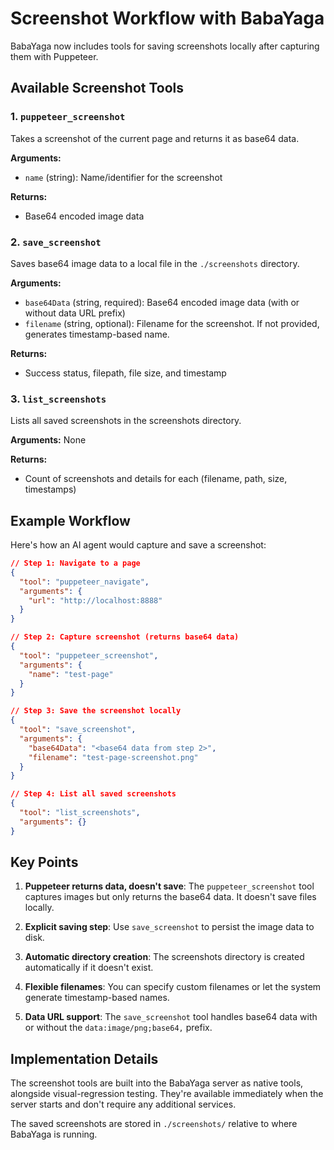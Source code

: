 # Screenshot Workflow with BabaYaga

BabaYaga now includes tools for saving screenshots locally after capturing them with Puppeteer.

## Available Screenshot Tools

### 1. `puppeteer_screenshot`
Takes a screenshot of the current page and returns it as base64 data.

**Arguments:**
- `name` (string): Name/identifier for the screenshot

**Returns:**
- Base64 encoded image data

### 2. `save_screenshot` 
Saves base64 image data to a local file in the `./screenshots` directory.

**Arguments:**
- `base64Data` (string, required): Base64 encoded image data (with or without data URL prefix)
- `filename` (string, optional): Filename for the screenshot. If not provided, generates timestamp-based name.

**Returns:**
- Success status, filepath, file size, and timestamp

### 3. `list_screenshots`
Lists all saved screenshots in the screenshots directory.

**Arguments:** None

**Returns:**
- Count of screenshots and details for each (filename, path, size, timestamps)

## Example Workflow

Here's how an AI agent would capture and save a screenshot:

```json
// Step 1: Navigate to a page
{
  "tool": "puppeteer_navigate",
  "arguments": {
    "url": "http://localhost:8888"
  }
}

// Step 2: Capture screenshot (returns base64 data)
{
  "tool": "puppeteer_screenshot", 
  "arguments": {
    "name": "test-page"
  }
}

// Step 3: Save the screenshot locally
{
  "tool": "save_screenshot",
  "arguments": {
    "base64Data": "<base64 data from step 2>",
    "filename": "test-page-screenshot.png"
  }
}

// Step 4: List all saved screenshots
{
  "tool": "list_screenshots",
  "arguments": {}
}
```

## Key Points

1. **Puppeteer returns data, doesn't save**: The `puppeteer_screenshot` tool captures images but only returns the base64 data. It doesn't save files locally.

2. **Explicit saving step**: Use `save_screenshot` to persist the image data to disk.

3. **Automatic directory creation**: The screenshots directory is created automatically if it doesn't exist.

4. **Flexible filenames**: You can specify custom filenames or let the system generate timestamp-based names.

5. **Data URL support**: The `save_screenshot` tool handles base64 data with or without the `data:image/png;base64,` prefix.

## Implementation Details

The screenshot tools are built into the BabaYaga server as native tools, alongside visual-regression testing. They're available immediately when the server starts and don't require any additional services.

The saved screenshots are stored in `./screenshots/` relative to where BabaYaga is running.